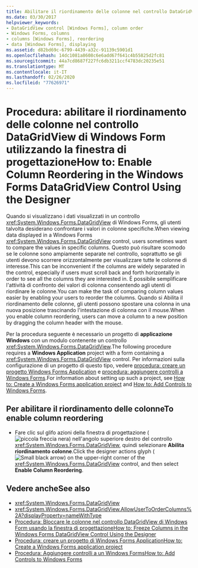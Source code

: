 ```yaml
---
title: Abilitare il riordinamento delle colonne nel controllo DataGridView usando la finestra di progettazione
ms.date: 03/30/2017
helpviewer_keywords:
- DataGridView control [Windows Forms], column order
- Windows Forms, columns
- columns [Windows Forms], reordering
- data [Windows Forms], displaying
ms.assetid: d82bd69c-6799-4439-a32c-91139c5901d1
ms.openlocfilehash: 14dc1081a8608c6e6add67f641c4b55825d2fc81
ms.sourcegitcommit: 44a7cd8687f227fc6db3211ccf4783dc20235e51
ms.translationtype: MT
ms.contentlocale: it-IT
ms.lasthandoff: 02/26/2020
ms.locfileid: "77626971"
---
```

# <a name="how-to-enable-column-reordering-in-the-windows-forms-datagridview-control-using-the-designer"></a><span data-ttu-id="26137-102">Procedura: abilitare il riordinamento delle colonne nel controllo DataGridView di Windows Form utilizzando la finestra di progettazione</span><span class="sxs-lookup"><span data-stu-id="26137-102">How to: Enable Column Reordering in the Windows Forms DataGridView Control Using the Designer</span></span>
<span data-ttu-id="26137-103">Quando si visualizzano i dati visualizzati in un controllo <xref:System.Windows.Forms.DataGridView> di Windows Forms, gli utenti talvolta desiderano confrontare i valori in colonne specifiche.</span><span class="sxs-lookup"><span data-stu-id="26137-103">When viewing data displayed in a Windows Forms <xref:System.Windows.Forms.DataGridView> control, users sometimes want to compare the values in specific columns.</span></span> <span data-ttu-id="26137-104">Questo può risultare scomodo se le colonne sono ampiamente separate nel controllo, soprattutto se gli utenti devono scorrere orizzontalmente per visualizzare tutte le colonne di interesse.</span><span class="sxs-lookup"><span data-stu-id="26137-104">This can be inconvenient if the columns are widely separated in the control, especially if users must scroll back and forth horizontally in order to see all the columns they are interested in.</span></span> <span data-ttu-id="26137-105">È possibile semplificare l'attività di confronto dei valori di colonna consentendo agli utenti di riordinare le colonne.</span><span class="sxs-lookup"><span data-stu-id="26137-105">You can make the task of comparing column values easier by enabling your users to reorder the columns.</span></span> <span data-ttu-id="26137-106">Quando si Abilita il riordinamento delle colonne, gli utenti possono spostare una colonna in una nuova posizione trascinando l'intestazione di colonna con il mouse.</span><span class="sxs-lookup"><span data-stu-id="26137-106">When you enable column reordering, users can move a column to a new position by dragging the column header with the mouse.</span></span>

 <span data-ttu-id="26137-107">Per la procedura seguente è necessario un progetto di **applicazione Windows** con un modulo contenente un controllo <xref:System.Windows.Forms.DataGridView>.</span><span class="sxs-lookup"><span data-stu-id="26137-107">The following procedure requires a **Windows Application** project with a form containing a <xref:System.Windows.Forms.DataGridView> control.</span></span> <span data-ttu-id="26137-108">Per informazioni sulla configurazione di un progetto di questo tipo, vedere [procedura: creare un progetto Windows Forms Application](/visualstudio/ide/step-1-create-a-windows-forms-application-project) e [procedura: aggiungere controlli a Windows Forms](how-to-add-controls-to-windows-forms.md).</span><span class="sxs-lookup"><span data-stu-id="26137-108">For information about setting up such a project, see [How to: Create a Windows Forms application project](/visualstudio/ide/step-1-create-a-windows-forms-application-project) and [How to: Add Controls to Windows Forms](how-to-add-controls-to-windows-forms.md).</span></span>

## <a name="to-enable-column-reordering"></a><span data-ttu-id="26137-109">Per abilitare il riordinamento delle colonne</span><span class="sxs-lookup"><span data-stu-id="26137-109">To enable column reordering</span></span>

- <span data-ttu-id="26137-110">Fare clic sul glifo azioni della finestra di progettazione (![piccola freccia nera](./media/designer-actions-glyph.gif)) nell'angolo superiore destro del controllo <xref:System.Windows.Forms.DataGridView>, quindi selezionare **Abilita riordinamento colonne**.</span><span class="sxs-lookup"><span data-stu-id="26137-110">Click the designer actions glyph (![Small black arrow](./media/designer-actions-glyph.gif)) on the upper-right corner of the <xref:System.Windows.Forms.DataGridView> control, and then select **Enable Column Reordering**.</span></span>

## <a name="see-also"></a><span data-ttu-id="26137-111">Vedere anche</span><span class="sxs-lookup"><span data-stu-id="26137-111">See also</span></span>

- <xref:System.Windows.Forms.DataGridView>
- <xref:System.Windows.Forms.DataGridView.AllowUserToOrderColumns%2A?displayProperty=nameWithType>
- [<span data-ttu-id="26137-112">Procedura: Bloccare le colonne nel controllo DataGridView di Windows Form usando la finestra di progettazione</span><span class="sxs-lookup"><span data-stu-id="26137-112">How to: Freeze Columns in the Windows Forms DataGridView Control Using the Designer</span></span>](freeze-columns-in-the-datagrid-using-the-designer.md)
- [<span data-ttu-id="26137-113">Procedura: creare un progetto di Windows Forms Application</span><span class="sxs-lookup"><span data-stu-id="26137-113">How to: Create a Windows Forms application project</span></span>](/visualstudio/ide/step-1-create-a-windows-forms-application-project)
- [<span data-ttu-id="26137-114">Procedura: Aggiungere controlli a un Windows Forms</span><span class="sxs-lookup"><span data-stu-id="26137-114">How to: Add Controls to Windows Forms</span></span>](how-to-add-controls-to-windows-forms.md)
